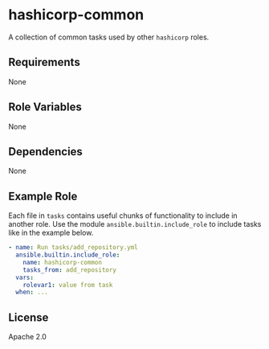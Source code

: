 # hashicorp-common

A collection of common tasks used by other `hashicorp` roles.

## Requirements

None

## Role Variables

None

## Dependencies

None

## Example Role

Each file in `tasks` contains useful chunks of functionality to include in
another role. Use the module `ansible.builtin.include_role` to include tasks
like in the example below.

```yaml
- name: Run tasks/add_repository.yml
  ansible.builtin.include_role:
    name: hashicorp-common
    tasks_from: add_repository
  vars:
    rolevar1: value from task
  when: ...
```

## License

Apache 2.0
